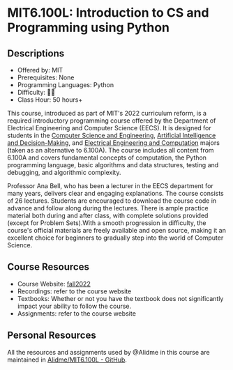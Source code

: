 # MIT6.100L: Introduction to CS and Programming using Python

## Descriptions

- Offered by: MIT
- Prerequisites: None
- Programming Languages: Python
- Difficulty: 🌟🌟
- Class Hour: 50 hours+

This course, introduced as part of MIT's 2022 curriculum reform, is a required introductory programming course offered by the Department of Electrical Engineering and Computer Science (EECS). It is designed for students in the [Computer Science and Engineering](https://www.eecs.mit.edu/academics/undergraduate-programs/curriculum/6-3-computer-science-and-engineering/), [Artificial Intelligence and Decision-Making](https://www.eecs.mit.edu/academics/undergraduate-programs/curriculum/6-4-artificial-intelligence-and-decision-making/), and [Electrical Engineering and Computation](https://www.eecs.mit.edu/academics/undergraduate-programs/curriculum/6-5-electrical-engineering-with-computing/) majors (taken as an alternative to 6.100A). The course includes all content from 6.100A and covers fundamental concepts of computation, the Python programming language, basic algorithms and data structures, testing and debugging, and algorithmic complexity.

Professor Ana Bell, who has been a lecturer in the EECS department for many years, delivers clear and engaging explanations. The course consists of 26 lectures. Students are encouraged to download the course code in advance and follow along during the lectures. There is ample practice material both during and after class, with complete solutions provided (except for Problem Sets).With a smooth progression in difficulty, the course's official materials are freely available and open source, making it an excellent choice for beginners to gradually step into the world of Computer Science.

## Course Resources

- Course Website: [fall2022](https://ocw.mit.edu/courses/6-100l-introduction-to-cs-and-programming-using-python-fall-2022/pages/material-by-lecture/)
- Recordings: refer to the course website
- Textbooks: Whether or not you have the textbook does not significantly impact your ability to follow the course.
- Assignments: refer to the course website

## Personal Resources

All the resources and assignments used by @Alidme in this course are maintained in [Alidme/MIT6.100L - GitHub](https://github.com/Alidme/MIT6.100L).
